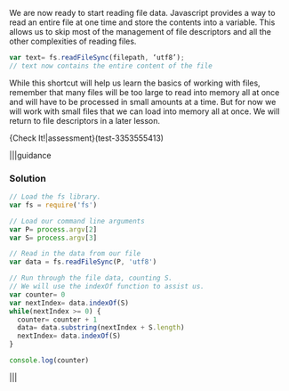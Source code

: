 We are now ready to start reading file data. Javascript provides a way to read an entire file at one time and store the contents into a variable. This allows us to skip most of the management of file descriptors and all the other complexities of reading files. 

```javascript
var text= fs.readFileSync(filepath, ‘utf8’);
// text now contains the entire content of the file
```

While this shortcut will help us learn the basics of working with files, remember that many files will be too large to read into memory all at once and will have to be processed in small amounts at a time. But for now we will work with small files that we can load into memory all at once. We will return to file descriptors in a later lesson.


{Check It!|assessment}(test-3353555413)

|||guidance
### Solution
```javascript
// Load the fs library.
var fs = require('fs')

// Load our command line arguments
var P= process.argv[2]
var S= process.argv[3]

// Read in the data from our file
var data = fs.readFileSync(P, 'utf8')

// Run through the file data, counting S.
// We will use the indexOf function to assist us.
var counter= 0
var nextIndex= data.indexOf(S)
while(nextIndex >= 0) {
  counter= counter + 1
  data= data.substring(nextIndex + S.length)
  nextIndex= data.indexOf(S)
}

console.log(counter)
```
|||